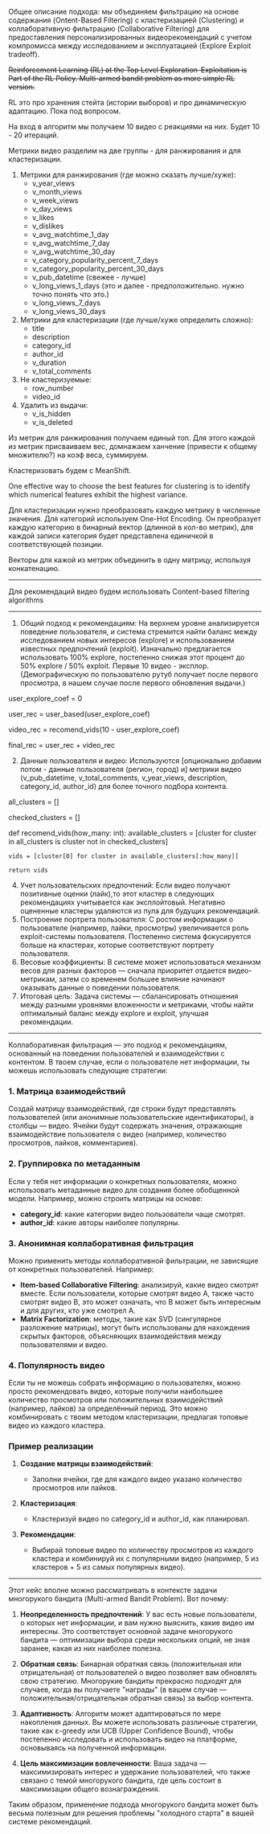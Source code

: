 Общее описание подхода: мы объединяем фильтрацию на основе содержания (Ontent-Based Filtering) с кластеризацией (Clustering) и коллаборативную фильтрацию (Collaborative Filtering) для предоставления персонализированных видеорекомендаций с учетом компромисса между исследованием и эксплуатацией (Explore Exploit tradeoff).

~~Reinforcement Learning (RL) at the Top Level Exploration-Exploitation is Part of the RL Policy. Multi-armed bandit problem as more simple RL version.~~

RL это про хранения стейта (истории выборов) и про динамическую адаптацию. Пока под вопросом.

На вход в алгоритм мы получаем 10 видео с реакциями на них.
Будет 10 - 20 итераций.

Метрики видео разделим на две группы - для ранжирования и для кластеризации.

1. Метрики для ранжирования (где можно сказать лучше/хуже):
    - v_year_views
    - v_month_views
    - v_week_views
    - v_day_views
    - v_likes
    - v_dislikes
    - v_avg_watchtime_1_day
    - v_avg_watchtime_7_day
    - v_avg_watchtime_30_day
    - v_category_popularity_percent_7_days
    - v_category_popularity_percent_30_days
    - v_pub_datetime (свежее - лучше)
    - v_long_views_1_days (это и далее - предположительно. нужно точно понять что это.)
    - v_long_views_7_days
    - v_long_views_30_days
2. Метрики для кластеризации (где лучше/хуже определить сложно):
    - title
    - description
    - category_id
    - author_id
    - v_duration
    - v_total_comments
3. Не кластеризуемые:
    - row_number
    - video_id
4. Удалить из выдачи:
    - v_is_hidden
    - v_is_deleted

Из метрик для ранжирования получаем единый топ. Для этого каждой из метрик присваиваем вес, домнажаем ханчение (привести к общему множителю?) на коэф веса, суммируем.

Кластеризовать будем с MeanShift.

One effective way to choose the best features for clustering is to identify which numerical features exhibit the highest variance.

Для кластеризации нужно преобразовать каждую метрику в численные значения. Для категорий используем One-Hot Encoding. Он преобразует каждую категорию в бинарный вектор (длинной в кол-во метрик), для каждой записи категория будет представлена единичкой в соответствующей позиции.

Векторы для кажой из метрик объединить в одну матрицу, используя конкатенацию.

---

Для рекомендаций видео будем использовать Content-based filtering algorithms

---

1. Общий подход к рекомендациям:
На верхнем уровне анализируется поведение пользователя, и система стремится найти баланс между исследованием новых интересов (explore) и использованием известных предпочтений (exploit).
Изначально предлагается использовать 100% explore, постепенно снижая этот процент до 50% explore / 50% exploit.
Первые 10 видео - эксплор. (Демографическую по пользователю рутуб получает после первого просмотра, в нашем случае после первого обновления выдачи.)

user_explore_coef = 0

user_rec = user_based(user_explore_coef)

video_rec = recomend_vids(10 - user_explore_coef)

final_rec = user_rec + video_rec


2. Данные пользователя и видео:
Используются [опционально добавим потом - данные пользователя (регион, город) и] метрики видео (v_pub_datetime, v_total_comments, v_year_views, description, category_id, author_id) для более точного подбора контента.


all_clusters = []

checked_clusters = []

def recomend_vids(how_many: int):
    available_clusters = [cluster for cluster in all_clusters is cluster not in checked_clusters]

    vids = [cluster[0] for cluster in available_clusters[:how_many]]

    return vids

4. Учет пользовательских предпочтений:
Если видео получают позитивные оценки (лайк),то этот кластер в следующих рекомендациях учитывается как эксплойтовый.
Негативно оцененные кластеры удаляются из пула для будущих рекомендаций.
5. Построение портрета пользователя:
С ростом информации о пользователе (например, лайки, просмотры) увеличивается роль exploit-системы пользователя.
Постепенно система фокусируется больше на кластерах, которые соответствуют портрету пользователя.
6. Весовые коэффициенты:
В системе может использоваться механизм весов для разных факторов — сначала приоритет отдается видео-метрикам, затем со временем большее влияние начинают оказывать данные о поведении пользователя.
7. Итоговая цель:
Задача системы — сбалансировать отношения между разными уровнями вложенности и метриками, чтобы найти оптимальный баланс между explore и exploit, улучшая рекомендации.

---

Коллаборативная фильтрация — это подход к рекомендациям, основанный на поведении пользователей и взаимодействии с контентом. В твоем случае, если о пользователе нет информации, ты можешь использовать следующие стратегии:

### 1. **Матрица взаимодействий**
Создай матрицу взаимодействий, где строки будут представлять пользователей (или анонимные пользовательские идентификаторы), а столбцы — видео. Ячейки будут содержать значения, отражающие взаимодействие пользователя с видео (например, количество просмотров, лайков, комментариев).

### 2. **Группировка по метаданным**
Если у тебя нет информации о конкретных пользователях, можно использовать метаданные видео для создания более обобщенной модели. Например, можно строить матрицы на основе:
- **category_id**: какие категории видео пользователи чаще смотрят.
- **author_id**: какие авторы наиболее популярны.

### 3. **Анонимная коллаборативная фильтрация**
Можно применить методы коллаборативной фильтрации, не зависящие от конкретных пользователей. Например:
- **Item-based Collaborative Filtering**: анализируй, какие видео смотрят вместе. Если пользователи, которые смотрят видео A, также часто смотрят видео B, это может означать, что B может быть интересным и для других, кто уже смотрел A.
- **Matrix Factorization**: методы, такие как SVD (сингулярное разложение матрицы), могут быть использованы для нахождения скрытых факторов, объясняющих взаимодействия между пользователями и видео.

### 4. **Популярность видео**
Если ты не можешь собрать информацию о пользователях, можно просто рекомендовать видео, которые получили наибольшее количество просмотров или положительных взаимодействий (например, лайков) за определённый период. Это можно комбинировать с твоим методом кластеризации, предлагая топовые видео из каждого кластера.

### Пример реализации
1. **Создание матрицы взаимодействий**:
   - Заполни ячейки, где для каждого видео указано количество просмотров или лайков.

2. **Кластеризация**:
   - Кластеризуй видео по category_id и author_id, как планировал.

3. **Рекомендации**:
   - Выбирай топовые видео по количеству просмотров из каждого кластера и комбинируй их с популярными видео (например, 5 из кластеров + 5 из самых популярных видео).

---

Этот кейс вполне можно рассматривать в контексте задачи многорукого бандита (Multi-armed Bandit Problem). Вот почему:

1. **Неопределенность предпочтений**: У вас есть новые пользователи, о которых нет информации, и вам нужно выяснить, какие видео им интересны. Это соответствует основной задаче многорукого бандита — оптимизации выбора среди нескольких опций, не зная заранее, какая из них наиболее полезна.

2. **Обратная связь**: Бинарная обратная связь (положительная или отрицательная) от пользователей о видео позволяет вам обновлять свою стратегию. Многорукие бандиты прекрасно подходят для случаев, когда вы получаете "награды" (в вашем случае — положительная/отрицательная обратная связь) за выбор контента.

3. **Адаптивность**: Алгоритм может адаптироваться по мере накопления данных. Вы можете использовать различные стратегии, такие как ε-greedy или UCB (Upper Confidence Bound), чтобы постепенно исследовать и использовать видео на платформе, основываясь на полученной информации.

4. **Цель максимизации вовлеченности**: Ваша задача — максимизировать интерес и удержание пользователей, что также связано с темой многорукого бандита, где цель состоит в максимизации общего вознаграждения.

Таким образом, применение подхода многорукого бандита может быть весьма полезным для решения проблемы "холодного старта" в вашей системе рекомендаций.
